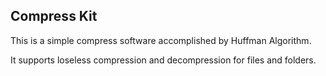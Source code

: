 ## Compress Kit

This is a simple compress software accomplished by Huffman Algorithm.

It supports loseless compression and decompression for files and folders.